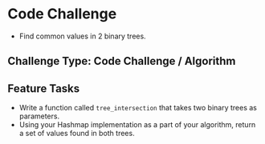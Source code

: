 # Code Challenge

- Find common values in 2 binary trees.

## Challenge Type: Code Challenge / Algorithm

## Feature Tasks

- Write a function called `tree_intersection` that takes two binary trees as parameters.
- Using your Hashmap implementation as a part of your algorithm, return a set of values found in both trees.
